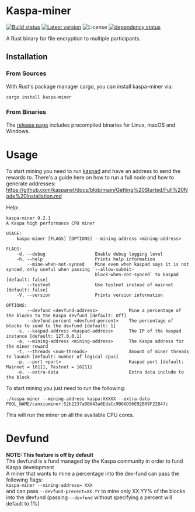 # Kaspa-miner
[![Build status](https://github.com/elichai/kaspa-miner/workflows/ci/badge.svg)](https://github.com/elichai/kaspa-miner/actions)
[![Latest version](https://img.shields.io/crates/v/kaspa-miner.svg)](https://crates.io/crates/kaspa-miner)
![License](https://img.shields.io/crates/l/kaspa-miner.svg)
[![dependency status](https://deps.rs/repo/github/elichai/kaspa-miner/status.svg)](https://deps.rs/repo/github/elichai/kaspa-miner)

A Rust binary for file encryption to multiple participants. 


## Installation
### From Sources
With Rust's package manager cargo, you can install kaspa-miner via:

```sh
cargo install kaspa-miner
```

### From Binaries
The [release page](https://github.com/elichai/kaspa-miner/releases) includes precompiled binaries for Linux, macOS and Windows.


# Usage
To start mining you need to run [kaspad](https://github.com/kaspanet/kaspad) and have an address to send the rewards to.
There's a guide here on how to run a full node and how to generate addresses: https://github.com/kaspanet/docs/blob/main/Getting%20Started/Full%20Node%20Installation.md

Help:
```
kaspa-miner 0.2.1
A Kaspa high performance CPU miner

USAGE:
    kaspa-miner [FLAGS] [OPTIONS] --mining-address <mining-address>

FLAGS:
    -d, --debug                   Enable debug logging level
    -h, --help                    Prints help information
        --mine-when-not-synced    Mine even when kaspad says it is not synced, only useful when passing `--allow-submit-
                                  block-when-not-synced` to kaspad  [default: false]
        --testnet                 Use testnet instead of mainnet [default: false]
    -V, --version                 Prints version information

OPTIONS:
        --devfund <devfund-address>            Mine a percentage of the blocks to the Kaspa devfund [default: Off]
        --devfund-percent <devfund-percent>    The percentage of blocks to send to the devfund [default: 1]
    -s, --kaspad-address <kaspad-address>      The IP of the kaspad instance [default: 127.0.0.1]
    -a, --mining-address <mining-address>      The Kaspa address for the miner reward
    -t, --threads <num-threads>                Amount of miner threads to launch [default: number of logical cpus]
    -p, --port <port>                          Kaspad port [default: Mainnet = 16111, Testnet = 16211]
    -e, --extra-data                           Extra data include to the block
```

To start mining you just need to run the following:

`./kaspa-miner --mining-address kaspa:XXXXX --extra-data POOL_NAME/canxiuminer:52b2237aBB643a8EdaCc9B66D56E92B09F22847c`

This will run the miner on all the available CPU cores.

# Devfund
**NOTE: This feature is off by default** <br>
The devfund is a fund managed by the Kaspa community in order to fund Kaspa development <br>
A miner that wants to mine a percentage into the dev-fund can pass the following flags: <br>
`kaspa-miner --mining-address= XXX` <br>
and can pass `--devfund-precent=XX.YY` to mine only XX.YY% of the blocks into the devfund (passing `--devfund` without specifying a percent will default to 1%)